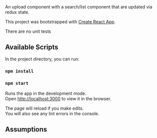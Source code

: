 ##
An upload component with a search/list component that are updated via redux state.

This project was bootstrapped with [Create React App](https://github.com/facebook/create-react-app).

There are no unit tests

## Available Scripts

In the project directory, you can run:
### `npm install`
### `npm start`

Runs the app in the development mode.<br>
Open [http://localhost:3000](http://localhost:3000) to view it in the browser.

The page will reload if you make edits.<br>
You will also see any lint errors in the console.

## Assumptions
